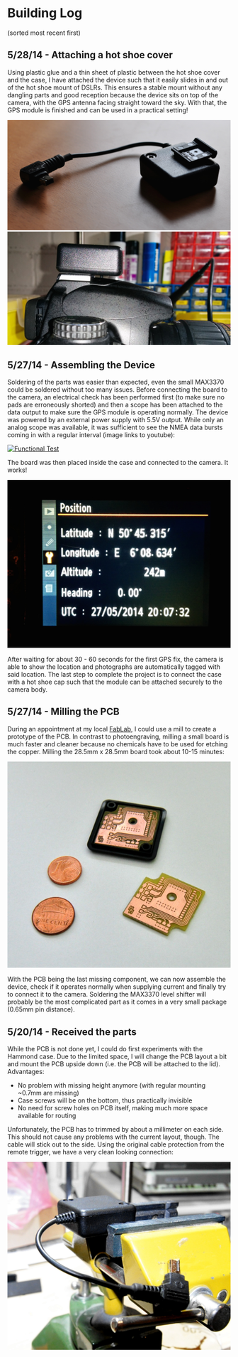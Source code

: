 Building Log
============

(sorted most recent first)

## 5/28/14 - Attaching a hot shoe cover

Using plastic glue and a thin sheet of plastic between the hot shoe cover and
the case, I have attached the device such that it easily slides in and out of
the hot shoe mount of DSLRs. This ensures a stable mount without any dangling
parts and good reception because the device sits on top of the camera, with the
GPS antenna facing straight toward the sky. With that, the GPS module is
finished and can be used in a practical setting!

![The finished device](images/finished.jpg)
![Mounted on a camera](images/mounted_side.jpg)


## 5/27/14 - Assembling the Device

Soldering of the parts was easier than expected, even the small MAX3370 could be
soldered without too many issues. Before connecting the board to the camera, an
electrical check has been performed first (to make sure no pads are erroneously
shorted) and then a scope has been attached to the data output to make sure the
GPS module is operating normally. The device was powered by an external power
supply with 5.5V output. While only an analog scope was available, it was
sufficient to see the NMEA data bursts coming in with a regular interval (image
links to youtube):

[![Functional Test](http://img.youtube.com/vi/M3ckGG12SQM/0.jpg)](http://www.youtube.com/watch?v=M3ckGG12SQM)

The board was then placed inside the case and connected to the camera. It works!

![Camera Display](images/camera.jpg)

After waiting for about 30 - 60 seconds for the first GPS fix, the camera is
able to show the location and photographs are automatically tagged with said
location. The last step to complete the project is to connect the case with a
hot shoe cap such that the module can be attached securely to the camera body.


## 5/27/14 - Milling the PCB

During an appointment at my local [FabLab](https://hci.rwth-aachen.de/fablab), I
could use a mill to create a prototype of the PCB. In contrast to
photoengraving, milling a small board is much faster and cleaner because no
chemicals have to be used for etching the copper. Milling the 28.5mm x 28.5mm
board took about 10-15 minutes:

![PCB](images/pcb.jpg)

With the PCB being the last missing component, we can now assemble the device,
check if it operates normally when supplying current and finally try to connect
it to the camera. Soldering the MAX3370 level shifter will probably be the most
complicated part as it comes in a very small package (0.65mm pin distance).


## 5/20/14 - Received the parts

While the PCB is not done yet, I could do first experiments with the Hammond
case. Due to the limited space, I will change the PCB layout a bit and mount the
PCB upside down (i.e. the PCB will be attached to the lid). Advantages:

- No problem with missing height anymore (with regular mounting ~0.7mm are
  missing)
- Case screws will be on the bottom, thus practically invisible
- No need for screw holes on PCB itself, making much more space available for
  routing

Unfortunately, the PCB has to trimmed by about a millimeter on each side. This
should not cause any problems with the current layout, though. The cable will
stick out to the side. Using the original cable protection from the remote
trigger, we have a very clean looking connection:

![Plastic Prototype](plastic_proto.jpg)
